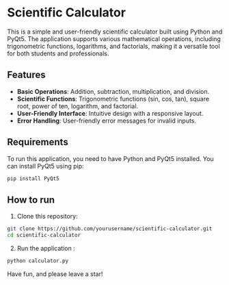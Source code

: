 # Scientific Calculator

This is a simple and user-friendly scientific calculator built using Python and PyQt5. The application supports various mathematical operations, including trigonometric functions, logarithms, and factorials, making it a versatile tool for both students and professionals.

## Features

- **Basic Operations**: Addition, subtraction, multiplication, and division.
- **Scientific Functions**: Trigonometric functions (sin, cos, tan), square root, power of ten, logarithm, and factorial.
- **User-Friendly Interface**: Intuitive design with a responsive layout.
- **Error Handling**: User-friendly error messages for invalid inputs.

## Requirements

To run this application, you need to have Python and PyQt5 installed. You can install PyQt5 using pip:

```bash
pip install PyQt5
```

## How to run
1. Clone this repository:
```bash
git clone https://github.com/yourusername/scientific-calculator.git
cd scientific-calculator
```
2. Run the application :
```bash
python calculator.py
```
Have fun, and please leave a star! 

